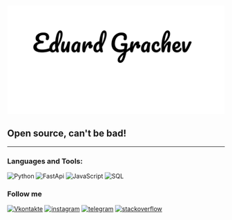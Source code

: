 [![Header](tmp/image.png)](https://github.com/edwardgra4ev)

## Open source, can't be bad!
----------
### Languages and Tools:
![Python](https://img.shields.io/badge/-Python-090909?style=for-the-bage&logo=python&logoColor=2CA5E0)
![FastApi](https://img.shields.io/badge/-FastApi-090909?style=for-the-bage&logo=FastApi&logoColor=04988A)
![JavaScript](https://img.shields.io/badge/-JavaScript-090909?style=for-the-bage&logo=JavaScript&logoColor=FDD832)
![SQL](https://img.shields.io/badge/-SQL-090909?style=for-the-bage&logo=mysql&logoColor=F8981E)

### Follow me
[![Vkontakte](https://img.shields.io/badge/-Vkontakte-090909?style=for-the-bage&logo=VK&logoColor=4f7db3)](https://vk.com/edwardfreed)
[![instagram](https://img.shields.io/badge/-instagram-090909?style=for-the-bage&logo=instagram&logoColor=b4068e)](https://www.instagram.com/edwardgra4ev/)
[![telegram](https://img.shields.io/badge/-telegram-090909?style=for-the-bage&logo=telegram&logoColor=b4068e)](https://t.me/EdwardFReeD)
[![stackoverflow](https://img.shields.io/badge/-stackoverflow-090909?style=for-the-bage&logo=stackoverflow&logoColor=F48024)](https://stackoverflow.com/users/14590685/edward-grachev)
